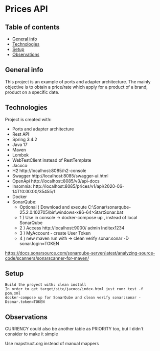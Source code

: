# Prices API

## Table of contents
* [General info](#general-info)
* [Technologies](#technologies)
* [Setup](#setup)
* [Observations](#observations)

## General info
This project is an example of ports and adapter architecture.
The mainly objective is to obtain a price/rate which apply for a product of a brand, product on a specific date. 

## Technologies
Project is created with:

* Ports and adapter architecture
* Rest API
* Spring 3.4.2
* Java 17
* Maven
* Lombok
* WebTestClient instead of RestTemplate
* Jacoco
* H2 http://localhost:8085/h2-console
* Swagger http://localhost:8085/swagger-ui.html
* OpenApi http://localhost:8085/v3/api-docs
* Insomnia: http://localhost:8085/prices/v1/api/2020-06-14T10:00:00/35455/1
* Docker
* SonarQube: 
    * Optional ) Download and execute C:\Sonar\sonarqube-25.2.0.102705\bin\windows-x86-64>StartSonar.bat
    * 1 ) Use in console -> docker-compose up , instead of local SonarQube
    * 2 ) Access http://localhost:9000/ admin Inditex1234
    * 3 ) MyAccount - create User Token
    * 4 ) new maven run with -> clean verify sonar:sonar -D sonar.login=TOKEN
  
https://docs.sonarsource.com/sonarqube-server/latest/analyzing-source-code/scanners/sonarscanner-for-maven/

## Setup 
```
Build the proyect with: clean install
In order to get target/site/jacoco/index.html just run: test -f pom.xml
docker-compose up for SonarQube and clean verify sonar:sonar -Dsonar.token=TOKEN
```
## Observations

CURRENCY could also be another table as PRIORITY too, but I didn't consider to make it simple

Use mapstruct.org instead of manual mappers


